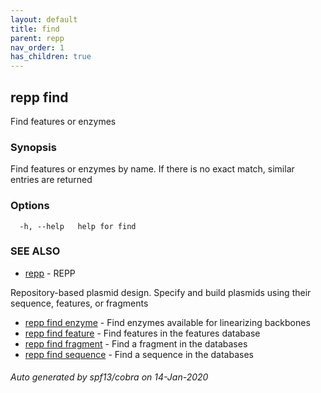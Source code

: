 ```yaml
---
layout: default
title: find
parent: repp
nav_order: 1
has_children: true
---
```

## repp find

Find features or enzymes

### Synopsis

Find features or enzymes by name.
If there is no exact match, similar entries are returned

### Options

```
  -h, --help   help for find
```

### SEE ALSO

* [repp](repp)	 - REPP
	
Repository-based plasmid design. Specify and build plasmids using
their sequence, features, or fragments
* [repp find enzyme](repp_find_enzyme)	 - Find enzymes available for linearizing backbones
* [repp find feature](repp_find_feature)	 - Find features in the features database
* [repp find fragment](repp_find_fragment)	 - Find a fragment in the databases
* [repp find sequence](repp_find_sequence)	 - Find a sequence in the databases

###### Auto generated by spf13/cobra on 14-Jan-2020
